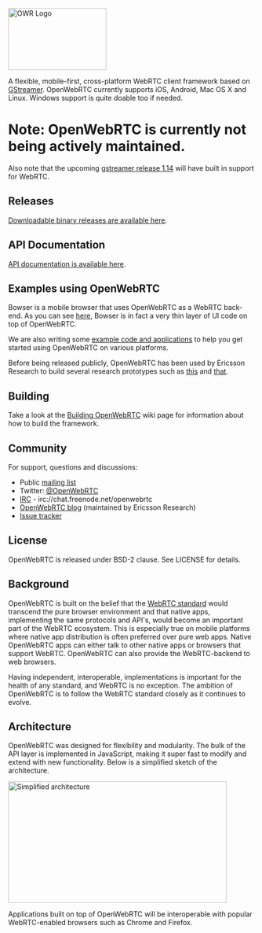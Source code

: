 <img src="http://static.squarespace.com/static/53f1eedee4b0439bf8d480c5/t/54061d4ae4b0f4290347d846/1411419445727/?format=1500w" alt="OWR Logo" width="200" height="126">

A flexible, mobile-first, cross-platform WebRTC client framework based on [GStreamer](http://gstreamer.freedesktop.org). OpenWebRTC currently supports iOS, Android, Mac OS X and Linux. Windows support is quite doable too if needed.

# Note: OpenWebRTC is currently not being actively maintained.
Also note that the upcoming [gstreamer release 1.14](https://gstreamer.freedesktop.org/releases/1.14/) will have built in support for WebRTC.

## Releases
[Downloadable binary releases are available here](https://github.com/EricssonResearch/openwebrtc/releases).

## API Documentation
[API documentation is available here](http://ericssonresearch.github.io/openwebrtc/docs/gtk-doc/dev/).

## Examples using OpenWebRTC
Bowser is a mobile browser that uses OpenWebRTC as a WebRTC back-end. As you can see [here](https://github.com/EricssonResearch/bowser), Bowser is in fact a very thin layer of UI code on top of OpenWebRTC.

We are also writing some [example code and applications](https://github.com/EricssonResearch/openwebrtc-examples) to help you get started using OpenWebRTC on various platforms.

Before being released publicly, OpenWebRTC has been used by Ericsson Research to build several research prototypes such as [this](http://www.ericsson.com/research-blog/context-aware-communication/field-service-support-google-glass-webrtc/) and [that](http://www.ericsson.com/research-blog/5g/remote-excavation-using-webrtc-real-time-video-eye-5g/). 

## Building
Take a look at the [Building OpenWebRTC](https://github.com/EricssonResearch/openwebrtc/wiki/Building-OpenWebRTC) wiki page for information about how to build the framework.

## Community
For support, questions and discussions:
* Public [mailing list](https://groups.google.com/forum/#!forum/openwebrtc)
* Twitter: [@OpenWebRTC](https://twitter.com/OpenWebRTC)
* [IRC](http://webchat.freenode.net/?channels=openwebrtc) - irc://chat.freenode.net/openwebrtc
* [OpenWebRTC blog](http://www.openwebrtc.org/blog/) (maintained by Ericsson Research)
* [Issue tracker](https://github.com/EricssonResearch/openwebrtc/issues)

## License
OpenWebRTC is released under BSD-2 clause. See LICENSE for details.

## Background

OpenWebRTC is built on the belief that the [WebRTC standard](http://www.w3.org/2011/04/webrtc/) would transcend the pure browser environment and that native apps, implementing the same protocols and API's, would become an important part of the WebRTC ecosystem. This is especially true on mobile platforms where native app distribution is often preferred over pure web apps. Native OpenWebRTC apps can either talk to other native apps or browsers that support WebRTC. OpenWebRTC can also provide the WebRTC-backend to web browsers.

Having independent, interoperable, implementations is important for the health of any standard, and WebRTC is no exception. The ambition of OpenWebRTC is to follow the WebRTC standard closely as it continues to evolve. 

## Architecture
OpenWebRTC was designed for flexibility and modularity. The bulk of the API layer is implemented in JavaScript, making it super fast to modify and extend with new functionality. Below is a simplified sketch of the architecture.

<img src="http://static.squarespace.com/static/53f1eedee4b0439bf8d480c5/t/54241e32e4b04e698dffecec/1411653170102/Arch.png" alt="Simplified architecture" width="445" height="247">

Applications built on top of OpenWebRTC will be interoperable with popular WebRTC-enabled browsers such as Chrome and Firefox.
